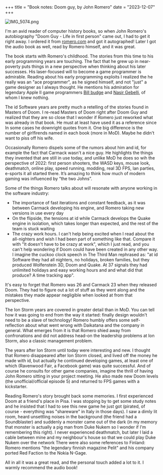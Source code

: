 +++
title = "Book notes: Doom guy, by John Romero"
date = "2023-12-07"
+++

![IMG_5074.png](https://res.craft.do/user/full/58e85b69-1aa6-c3c8-74ac-daf2b8beae9a/doc/DF6B833D-BCB6-453B-9F5C-41D334607AE3/A09129D3-6B54-4883-B2D3-D30EF5ACFFE5_2/4vsrT3gxxG7BVXq5DfCFghw75MHjE6aGsV1icQWbSlIz/IMG_5074.png)

I'm an avid reader of computer history books, so when John Romero's autobiography "Doom Guy - Life in first person" came out, I had to get it right away. I ordered it from [romero.com](https://romero.com) and got it autographed! Later I got the audio book as well, read by Romero himself, and it was great.

The book starts with Romero's childhood. The stories from this time to his early programming years are touching. The fact that he grew up in near-poverty puts things in a new perspective when thinking about his later successes. His laser-focused will to become a game programmer is admirable. Reading about his early programming exploits I realized the he really was an "ace programmer", as he signed himself, and not "just" a game designer as I always thought. He mentions his admiration for legendary Apple II game programmers [Bill budge](https://en.wikipedia.org/wiki/Bill_Budge) and [Nasir Gebelli](https://en.wikipedia.org/wiki/Nasir_Gebelli), of whom I knew nothing.

The id Software years are pretty much a retelling of the stories found in Masters of Doom. I re-read Masters of Doom right after Doom Guy and realized that they are so close that I wonder if Romero just reworked what was already in that book. He must at least have used it as a reference since In some cases he downright quotes from it. One big difference is the number of girlfirends named in each book (more in MoD). Maybe he didn't want to piss off his wife.

Occasionally Romero dispels some of the rumors about him and id, for example the fact that Carmack wasn't a nice guy. He highlights the things they invented that are still in use today, and unlike MoD he does so wih the perspective of 2022: first person shooters, the WASD keys, mouse look, deathmatch, online play, speed running, modding, real 3D FPS, lan parties, e-sports it all started there. It’s amazing to think how much of modern gaming was influenced by “the two Johns”.

Some of the things Romero talks about will resonate with anyone working in the software industry:

- The importance of fast iterations and constant feedback, as it was between Carmack developing his engine, and Romero taking new versions in use every day
- On the flipside, the tensions at id while Carmack develops the Quake engine in isolation, which takes longer than expected, and the rest of the team is stuck waiting
- The crazy work hours. I can't help being excited when I read about the all-nighters and wish I had been part of something like that. Compare it with "It doesn't have to be crazy at work", which I just read, and you can't help wondering if Doom could have been created in any other way. I imagine the cuckoo clock speech in The Third Man rephrased as: "at id Software they had all nighters, no holidays, broken families, but they produced Wolfenstein 3D, Doom and Quake. At 37 signals they had unlimited holidays and easy working hours and and what did that produce? A time tracking app".

It's easy to forget that Romero was 26 and Carmack 23 when they released Doom. They had to figure out a lot of stuff as they went along and the mistakes they made appear negligible when looked at from that perspective.

The Ion Storm years are covered in greater detail than in MoD. You can tell how it was going to end from the way it started: finally design wouldn't need to be a slave of technology! Romero humbly offers some self-reflection about what went wrong with Daikatana and the company in general. What emerges from it is that Romero shied away from confronations and did not address head-on the leadership problems at Ion Storm, also a classic management problem.

The years after Ion Storm until today were interesting and new. I thought that Romero disappeared after Ion Storm closed, and lived off the money he made with id, but actually he continued developing games, at least one of which (Ravenwood Fair, a Facebook game) was quite successful. And of course he consults for other game companies, imagine the thrill of having John Romero sitting in your project meeting. He also made new Doom levels (the unofficial/official episode 5) and returned to FPS games with a kickstarter.

Reading Romero's story brought back some memories. I first experienced Doom at a friend's place in Pisa. I was stopping by to get some study notes and he insisted that I had to see this new game he just got (pirated, of course - everything was "shareware" in Italy in those days). I saw a dimly lit room, heard unsettling noises in the background (the friend had a Soundblaster) and suddenly a monster came out of the dark (in my memory that monster is actually a pig man from Duke Nukem so I wonder if I'm remembering this right). I never experienced deathmatch, but later I laid a cable between mine and my neighbour's house so that we could play Duke Nukem over the network There were also some references to Finland: Romero mentions "the legendary finnish magazine Pelit" and his company ported Red Faction to the Nokia N-Gage.

All in all it was a great read, and the personal touch added a lot to it. I warmly recommend the audio book!